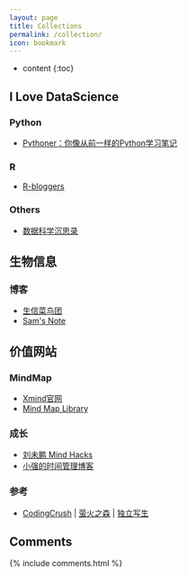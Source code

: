 ```yaml
---
layout: page
title: Collections
permalink: /collection/
icon: bookmark
---
```


* content
{:toc}




## I Love DataScience

### Python
* [Pythoner：你像从前一样的Python学习笔记](http://www.pythoner.com/)

### R
* [R-bloggers](https://www.r-bloggers.com/) 

### Others
* [数据科学沉思录](http://yphuang.github.io/)



## 生物信息

### 博客
* [生信菜鸟团](http://www.bio-info-trainee.com/)
* [Sam's Note](http://qinqianshan.com/sample-page/)



## 价值网站

### MindMap
* [Xmind官网](http://www.xmind.net/share/)
* [Mind Map Library](http://www.biggerplate.com/mindmap-library)

### 成长
* [刘未鹏 Mind Hacks](http://mindhacks.cn/)
* [小强的时间管理博客](http://www.gtdlife.com/)

### 参考
* [CodingCrush](http://codingcrush.me/) | [萤火之森](http://frankorz.com/) | [独立写生](http://www.cnfeat.com/)



## Comments

{% include comments.html %}
